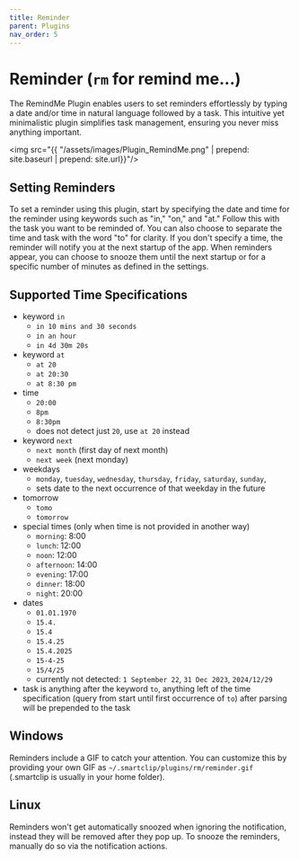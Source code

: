 ```yaml
---
title: Reminder
parent: Plugins
nav_order: 5
---
```


# Reminder (`rm` for remind me...)

The RemindMe Plugin enables users to set reminders effortlessly by typing a date and/or time in natural language followed by a task. This intuitive yet minimalistic plugin
simplifies task management, ensuring you never miss anything important.

<img src="{{ "/assets/images/Plugin_RemindMe.png" | prepend: site.baseurl | prepend: site.url}}"/>

## Setting Reminders
To set a reminder using this plugin, start by specifying the date and time for the reminder using keywords such as "in," "on," and "at." Follow this with the task you want to be reminded of. You can also choose to separate the time and task with the word "to" for clarity. If you don't specify a time, the reminder will notify you at the next startup of the app. When reminders appear, you can choose to snooze them until the next startup or for a specific number of minutes as defined in the settings.

## Supported Time Specifications
- keyword `in`
    - `in 10 mins and 30 seconds`
    - `in an hour`
    - `in 4d 30m 20s`
- keyword `at`
    - `at 20`
    - `at 20:30`
    - `at 8:30 pm`
- time
    - `20:00`
    - `8pm`
    - `8:30pm`
    - does not detect just `20`, use `at 20` instead
- keyword `next`
    - `next month` (first day of next month)
    - `next week` (next monday)
- weekdays
    - `monday`, `tuesday`, `wednesday`, `thursday`, `friday`, `saturday`, `sunday`,
    - sets date to the next occurrence of that weekday in the future
- tomorrow
    - `tomo`
    - `tomorrow`
- special times (only when time is not provided in another way)
    - `morning`: 8:00
    - `lunch`: 12:00
    - `noon`: 12:00
    - `afternoon`: 14:00
    - `evening`: 17:00
    - `dinner`: 18:00
    - `night`: 20:00
- dates
    - `01.01.1970`
    - `15.4.`
    - `15.4`
    - `15.4.25`
    - `15.4.2025`
    - `15-4-25`
    - `15/4/25`
    - currently not detected: `1 September 22`, `31 Dec 2023`, `2024/12/29`
- task is anything after the keyword `to`, anything left of the time specification (query from start until first occurrence of `to`) after parsing will be prepended to the task

## Windows
Reminders include a GIF to catch your attention. You can customize this by providing your own GIF as `~/.smartclip/plugins/rm/reminder.gif` (.smartclip is usually in your home folder).

## Linux
Reminders won't get automatically snoozed when ignoring the notification, instead they will be removed after they pop up. To snooze the reminders, manually do so via the notification actions.